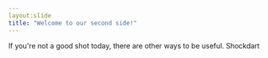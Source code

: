 ```yaml
---
layout:slide
title: "Welcome to our second side!"
---
```

If you're not a good shot today, there are other ways to be useful. Shockdart
